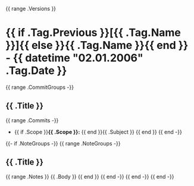 {{ range .Versions }}
# {{ if .Tag.Previous }}[{{ .Tag.Name }}]{{ else }}{{ .Tag.Name }}{{ end }} - {{ datetime "02.01.2006" .Tag.Date }}

{{ range .CommitGroups -}}
## {{ .Title }}
{{ range .Commits -}}
- {{ if .Scope }}**{{ .Scope }}:** {{ end }}{{ .Subject }}
{{ end }}
{{ end -}}

{{- if .NoteGroups -}}
{{ range .NoteGroups -}}
## {{ .Title }}
{{ range .Notes }}
{{ .Body }}
{{ end }}
{{ end -}}
{{ end -}}
{{ end -}}
